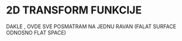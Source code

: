 # 2D TRANSFORM FUNKCIJE

DAKLE , OVDE SVE POSMATRAM NA JEDNU RAVAN (FALAT SURFACE ODNOSNO FLAT SPACE)